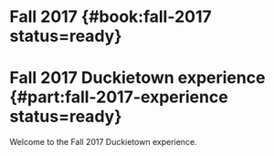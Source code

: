 # Fall 2017 {#book:fall-2017 status=ready}




# Fall 2017 Duckietown experience {#part:fall-2017-experience status=ready}

Welcome to the Fall 2017 Duckietown experience.
